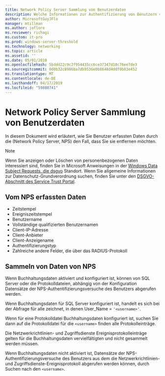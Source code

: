 ```yaml
---
title: Network Policy Server Sammlung von Benutzerdaten
description: Welche Informationen zur Authentifizierung von Benutzern vom Netzwerkrichtlinienserver unter Windows Server 2016 verwendet wird.
author: MicrosoftGuyJFlo
manager: mtillman
ms.author: joflore
ms.reviewer: richagi
ms.custom: it-pro
ms.prod: windows-server-threshold
ms.technology: networking
ms.topic: article
ms.assetid: ''
ms.date: 05/01/2018
ms.openlocfilehash: 5bddd22c9c2f954435cc6ce37347d18c76ee7de3
ms.sourcegitcommit: 0d0b32c8986ba7db9536e0b8648d4ddf9b03e452
ms.translationtype: MT
ms.contentlocale: de-DE
ms.lasthandoff: 04/17/2019
ms.locfileid: "59888741"
---
```

# <a name="network-policy-server-user-data-collection"></a>Network Policy Server Sammlung von Benutzerdaten

In diesem Dokument wird erläutert, wie Sie Benutzer erfassten Daten durch die (Network Policy Server, NPS) den Fall, dass Sie sie entfernen möchten.

>[!Note]
>Wenn Sie anzeigen oder Löschen von personenbezogenen Daten interessiert sind, finden Sie in Microsoft Anweisungen in der [Windows Data Subject Requests, die dsgvo](https://docs.microsoft.com/microsoft-365/compliance/gdpr-dsr-windows) Standort. Wenn Sie allgemeine Informationen zur Datenschutz-Grundverordnung suchen, finden Sie unter den [DSGVO-Abschnitt des Service Trust Portal](https://servicetrust.microsoft.com/ViewPage/GDPRGetStarted).

## <a name="information-collected-by-nps"></a>Vom NPS erfassten Daten

- Zeitstempel
- Ereigniszeitstempel
- Benutzername
- Vollständige qualifizierten Benutzernamen
- Client-IP-Adresse
- Client-Anbieter
- Client-Anzeigename
- Authentifizierungstyp
- Zahlreiche andere Felder, die über das RADIUS-Protokoll

## <a name="gather-data-from-nps"></a>Sammeln von Daten von NPS

Wenn Buchhaltungsdaten aktiviert und konfiguriert ist, können von SQL Server oder die Protokolldateien, abhängig von der Konfiguration Datensätze der NPS-Authentifizierungsversuche des Benutzers abgerufen werden. 

Wenn Buchhaltungsdaten für SQL Server konfiguriert ist, handelt es sich bei der Abfrage für alle zeichnet, in denen User_Name = `'<username>'`.

Wenn für eine Protokolldatei Buchhaltungsdaten konfiguriert ist, suchen Sie dann auf die Protokolldatei für die `<username>` finden alle Protokolleinträge.

Die Netzwerkrichtlinien- und Zugriffsdienste Ereignisprotokolleinträge gelten für die Buchhaltungsdaten vervielfältigten und nicht gesammelt werden müssen.

Wenn Buchhaltungsdaten nicht aktiviert ist, Datensätze der NPS-Authentifizierungsversuche des Benutzers aus dem die Netzwerkrichtlinien- und Zugriffsdienste-Ereignisprotokoll abgerufen werden können, durch Suchen nach den `<username>`.
